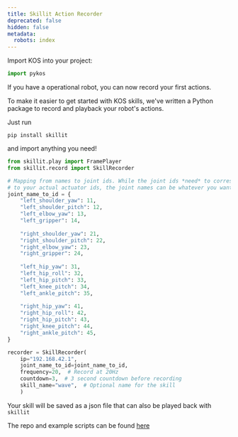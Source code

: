```yaml
---
title: Skillit Action Recorder
deprecated: false
hidden: false
metadata:
  robots: index
---
```

Import KOS into your project:

```python Python
import pykos
```

If you have a operational robot, you can now record your first actions.

To make it easier to get started with KOS skills, we've written a Python package to record and playback your robot's actions.

Just run

```Text bash
pip install skillit
```

and import anything you need!

```python Python
from skillit.play import FramePlayer
from skillit.record import SkillRecorder

# Mapping from names to joint ids. While the joint ids *need* to correspond
# to your actual actuator ids, the joint names can be whatever you want
joint_name_to_id = {
    "left_shoulder_yaw": 11,
    "left_shoulder_pitch": 12,
    "left_elbow_yaw": 13,
    "left_gripper": 14,
  
    "right_shoulder_yaw": 21,
    "right_shoulder_pitch": 22,
    "right_elbow_yaw": 23,
    "right_gripper": 24,
  
    "left_hip_yaw": 31,
    "left_hip_roll": 32,
    "left_hip_pitch": 33,
    "left_knee_pitch": 34,
    "left_ankle_pitch": 35,
  
    "right_hip_yaw": 41,
    "right_hip_roll": 42,
    "right_hip_pitch": 43,
    "right_knee_pitch": 44,
    "right_ankle_pitch": 45,
}

recorder = SkillRecorder(
    ip="192.168.42.1",
    joint_name_to_id=joint_name_to_id,
    frequency=20,  # Record at 20Hz
    countdown=3,  # 3 second countdown before recording
    skill_name="wave",  # Optional name for the skill
    )
```

Your skill will be saved as a json file that can also be played back with `skillit`

The repo and example scripts can be found [here](https://github.com/kscalelabs/skillit)